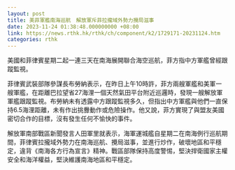 ```yaml
---
layout: post
title: 美菲軍艦南海巡航　解放軍斥菲拉攏域外勢力攪局滋事
date: 2023-11-24 01:38:48.000000000 +08:00
link: https://news.rthk.hk/rthk/ch/component/k2/1729171-20231124.htm
categories: rthk
---
```


美國和菲律賓星期二起一連三天在南海展開聯合海空巡航，菲方指中方軍艦曾經跟蹤監視。

菲律賓武裝部隊參謀長布勞納表示，在昨日上午10時許，菲方兩艘軍艦和美軍一艘軍艦，在距離巴拉望省27海浬一個天然氣田平台附近巡邏時，發現一艘解放軍軍艦跟蹤監視。布勞納未有透露中方跟蹤監視多久，但指出中方軍艦與他們一直保持6.5海浬距離，未有作出挑釁動作或危險操作。他又說，菲方實現了與盟友美國密切合作的目標，沒有發生任何不愉快的事件。

解放軍南部戰區新聞發言人田軍里就表示，海軍運城艦自星期二在南海例行巡航期間，菲律賓拉攏域外勢力在南海巡航、攪局滋事，並進行炒作，破壞地區和平穩定，違背《南海各方行為宣言》精神。戰區部隊保持高度警惕，堅決捍衛國家主權安全和海洋權益，堅決維護南海地區和平穩定。
